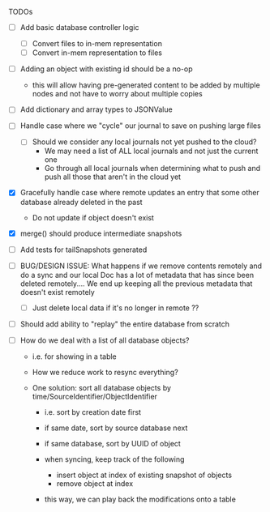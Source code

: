 TODOs

- [ ] Add basic database controller logic
    - [ ] Convert files to in-mem representation
    - [ ] Convert in-mem representation to files

- [ ] Adding an object with existing id should be a no-op
    - this will allow having pre-generated content to be added by multiple nodes and not have to worry about multiple copies

- [ ] Add dictionary and array types to JSONValue

- [ ] Handle case where we "cycle" our journal to save on pushing large files
    - [ ] Should we consider any local journals not yet pushed to the cloud?
        - We may need a list of ALL local journals and not just the current one
        - Go through all local journals when determining what to push and push all those that aren't in the cloud yet

- [x] Gracefully handle case where remote updates an entry that some other database already deleted in the past
    - Do not update if object doesn't exist

- [x] merge() should produce intermediate snapshots
- [ ] Add tests for tailSnapshots generated

- [ ] BUG/DESIGN ISSUE: What happens if we remove contents remotely and do a sync and our local Doc has a lot
    of metadata that has since been deleted remotely.... We end up keeping all the previous metadata that
    doesn't exist remotely

    - [ ] Just delete local data if it's no longer in remote ??

- [ ] Should add ability to "replay" the entire database from scratch

- [ ] How do we deal with a list of all database objects?
    - i.e. for showing in a table
    - How we reduce work to resync everything?

    - One solution: sort all database objects by time/SourceIdentifier/ObjectIdentifier
        - i.e. sort by creation date first
        - if same date, sort by source database next
        - if same database, sort by UUID of object

        - when syncing, keep track of the following
            - insert object at index of existing snapshot of objects
            - remove object at index

        - this way, we can play back the modifications onto a table

